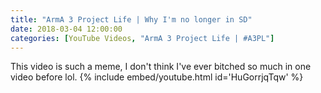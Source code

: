 ```yaml
---
title: "ArmA 3 Project Life | Why I'm no longer in SD"
date: 2018-03-04 12:00:00
categories: [YouTube Videos, "ArmA 3 Project Life | #A3PL"]
---
```

This video is such a meme, I don't think I've ever bitched so much in one video before lol.
{% include embed/youtube.html id='HuGorrjqTqw' %}